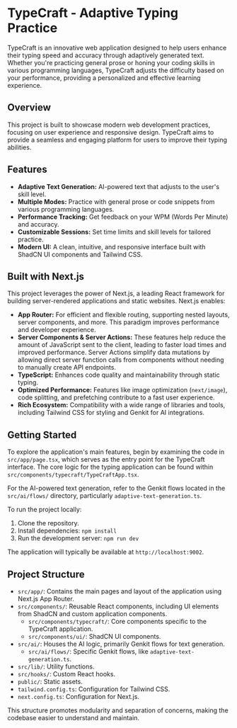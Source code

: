 # TypeCraft - Adaptive Typing Practice

TypeCraft is an innovative web application designed to help users enhance their typing speed and accuracy through adaptively generated text. Whether you're practicing general prose or honing your coding skills in various programming languages, TypeCraft adjusts the difficulty based on your performance, providing a personalized and effective learning experience.

## Overview

This project is built to showcase modern web development practices, focusing on user experience and responsive design. TypeCraft aims to provide a seamless and engaging platform for users to improve their typing abilities.

## Features

*   **Adaptive Text Generation:** AI-powered text that adjusts to the user's skill level.
*   **Multiple Modes:** Practice with general prose or code snippets from various programming languages.
*   **Performance Tracking:** Get feedback on your WPM (Words Per Minute) and accuracy.
*   **Customizable Sessions:** Set time limits and skill levels for tailored practice.
*   **Modern UI:** A clean, intuitive, and responsive interface built with ShadCN UI components and Tailwind CSS.

## Built with Next.js

This project leverages the power of Next.js, a leading React framework for building server-rendered applications and static websites. Next.js enables:

*   **App Router:** For efficient and flexible routing, supporting nested layouts, server components, and more. This paradigm improves performance and developer experience.
*   **Server Components & Server Actions:** These features help reduce the amount of JavaScript sent to the client, leading to faster load times and improved performance. Server Actions simplify data mutations by allowing direct server function calls from components without needing to manually create API endpoints.
*   **TypeScript:** Enhances code quality and maintainability through static typing.
*   **Optimized Performance:** Features like image optimization (`next/image`), code splitting, and prefetching contribute to a fast user experience.
*   **Rich Ecosystem:** Compatibility with a wide range of libraries and tools, including Tailwind CSS for styling and Genkit for AI integrations.

## Getting Started

To explore the application's main features, begin by examining the code in `src/app/page.tsx`, which serves as the entry point for the TypeCraft interface. The core logic for the typing application can be found within `src/components/typecraft/TypeCraftApp.tsx`.

For the AI-powered text generation, refer to the Genkit flows located in the `src/ai/flows/` directory, particularly `adaptive-text-generation.ts`.

To run the project locally:

1.  Clone the repository.
2.  Install dependencies: `npm install`
3.  Run the development server: `npm run dev`

The application will typically be available at `http://localhost:9002`.

## Project Structure

*   `src/app/`: Contains the main pages and layout of the application using Next.js App Router.
*   `src/components/`: Reusable React components, including UI elements from ShadCN and custom application components.
    *   `src/components/typecraft/`: Core components specific to the TypeCraft application.
    *   `src/components/ui/`: ShadCN UI components.
*   `src/ai/`: Houses the AI logic, primarily Genkit flows for text generation.
    *   `src/ai/flows/`: Specific Genkit flows, like `adaptive-text-generation.ts`.
*   `src/lib/`: Utility functions.
*   `src/hooks/`: Custom React hooks.
*   `public/`: Static assets.
*   `tailwind.config.ts`: Configuration for Tailwind CSS.
*   `next.config.ts`: Configuration for Next.js.

This structure promotes modularity and separation of concerns, making the codebase easier to understand and maintain.

<!-- AppPrototyperTouchedV4 -->
